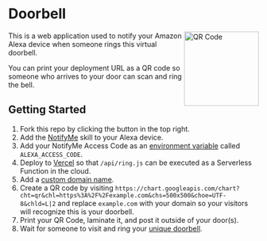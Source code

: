 

# Doorbell

<img alt="QR Code" src="https://user-images.githubusercontent.com/229881/80325450-2b3e3d00-8803-11ea-8c63-ef629a82e46e.png" width=150 height=150 align="right" />

This is a web application used to notify your Amazon Alexa device when someone rings this virtual doorbell.

You can print your deployment URL as a QR code so someone who arrives to your door can scan and ring the bell.

## Getting Started

1. Fork this repo by clicking the button in the top right.
2. Add the [NotifyMe](https://www.thomptronics.com/about/notify-me) skill to your Alexa device.
3. Add your NotifyMe Access Code as an [environment variable](https://vercel.com/blog/environment-variables-ui) called `ALEXA_ACCESS_CODE`.
4. Deploy to [Vercel](http://vercel.com/import) so that `/api/ring.js` can be executed as a Serverless Function in the cloud.
5. Add a [custom domain name](https://vercel.com/docs/v2/custom-domains).
6. Create a QR code by visiting `https://chart.googleapis.com/chart?cht=qr&chl=https%3A%2F%2Fexample.com&chs=500x500&choe=UTF-8&chld=L|2` and replace `example.com` with your domain so your visitors will recognize this is your doorbell.
7. Print your QR Code, laminate it, and post it outside of your door(s).
8. Wait for someone to visit and ring your [unique doorbell](https://vimeo.com/307547803).
